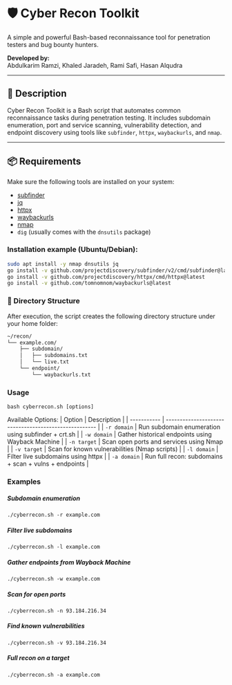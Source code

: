 # 🛡️ Cyber Recon Toolkit

A simple and powerful Bash-based reconnaissance tool for penetration testers and bug bounty hunters.

**Developed by:**  
Abdulkarim Ramzi, Khaled Jaradeh, Rami Safi, Hasan Alqudra

---

## 🚀 Description

Cyber Recon Toolkit is a Bash script that automates common reconnaissance tasks during penetration testing. It includes subdomain enumeration, port and service scanning, vulnerability detection, and endpoint discovery using tools like `subfinder`, `httpx`, `waybackurls`, and `nmap`.

---
## 📦 Requirements

Make sure the following tools are installed on your system:

- [subfinder](https://github.com/projectdiscovery/subfinder)
- [jq](https://stedolan.github.io/jq/)
- [httpx](https://github.com/projectdiscovery/httpx)
- [waybackurls](https://github.com/tomnomnom/waybackurls)
- [nmap](https://nmap.org/)
- `dig` (usually comes with the `dnsutils` package)

### Installation example (Ubuntu/Debian):

```bash
sudo apt install -y nmap dnsutils jq
go install -v github.com/projectdiscovery/subfinder/v2/cmd/subfinder@latest
go install -v github.com/projectdiscovery/httpx/cmd/httpx@latest
go install -v github.com/tomnomnom/waybackurls@latest
```


### 📂 Directory Structure

After execution, the script creates the following directory structure under your home folder:

```bash
~/recon/
└── example.com/
    ├── subdomain/
    │   ├── subdomains.txt
    │   └── live.txt
    └── endpoint/
        └── waybackurls.txt
```

### Usage
```
bash cyberrecon.sh [options]
```

Available Options:
| Option      | Description                                           |
| ----------- | ----------------------------------------------------- |
| `-r domain` | Run subdomain enumeration using subfinder + crt.sh    |
| `-w domain` | Gather historical endpoints using Wayback Machine     |
| `-n target` | Scan open ports and services using Nmap               |
| `-v target` | Scan for known vulnerabilities (Nmap scripts)         |
| `-l domain` | Filter live subdomains using httpx                    |
| `-a domain` | Run full recon: subdomains + scan + vulns + endpoints |


### Examples

##### Subdomain enumeration
```
./cyberrecon.sh -r example.com
```
##### Filter live subdomains
```
./cyberrecon.sh -l example.com
```
##### Gather endpoints from Wayback Machine
```
./cyberrecon.sh -w example.com
```

##### Scan for open ports
```
./cyberrecon.sh -n 93.184.216.34
```

##### Find known vulnerabilities
```
./cyberrecon.sh -v 93.184.216.34
```

##### Full recon on a target
```
./cyberrecon.sh -a example.com
```
